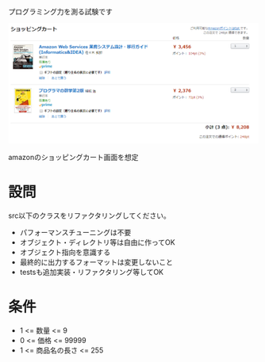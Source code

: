 プログラミング力を測る試験です

![エビフライトライアングル](image.PNG)

amazonのショッピングカート画面を想定

# 設問
src以下のクラスをリファクタリングしてください。

* パフォーマンスチューニングは不要
* オブジェクト・ディレクトリ等は自由に作ってOK
* オブジェクト指向を意識する
* 最終的に出力するフォーマットは変更しないこと
* testsも追加実装・リファクタリング等してOK

# 条件

* 1 <= 数量 <= 9
* 0 <= 価格 <= 99999
* 1 <= 商品名の長さ <= 255
